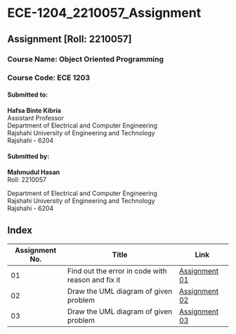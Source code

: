 # ECE-1204_2210057_Assignment
## Assignment [Roll: 2210057]
### Course Name: Object Oriented Programming 
### Course Code: ECE 1203

#### Submitted to:
**Hafsa Binte Kibria**  
Assistant Professor  
Department of Electrical and Computer Engineering  
Rajshahi University of Engineering and Technology  
Rajshahi - 6204   

#### Submitted by:
**Mahmudul Hasan**  
Roll: 2210057 

Department of Electrical and Computer Engineering  
Rajshahi University of Engineering and Technology  
Rajshahi - 6204  

## Index

| Assignment No. | Title |  Link   |
|---------|--------| -------- |
| 01      | Find out the error in code with reason and fix it | [Assignment 01](https://github.com/Hasan3301-cyber/ECE-1204_2210057_Assignment/tree/main/Assignment%2001) |
| 02      | Draw the UML diagram of given problem | [Assignment 02](https://github.com/Hasan3301-cyber/ECE-1204_2210057_Assignment/blob/main/Assignment%2002/README.md) |
| 03      | Draw the UML diagram of given problem | [Assignment 03](https://github.com/Hasan3301-cyber/ECE-1204_2210057_Assignment/tree/main/Assignment%2003) |

